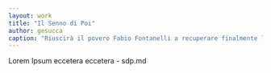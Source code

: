 ```yaml
---
layout: work
title: "Il Senno di Poi"
author: gesucca
caption: "Riuscirà il povero Fabio Fontanelli a recuperare finalmente la ragione, magari senza farsi ammazzare nel frattempo?"
---
```

Lorem Ipsum eccetera eccetera - sdp.md